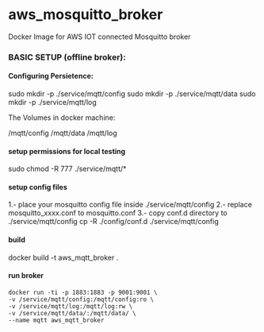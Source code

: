 # aws_mosquitto_broker
Docker Image for AWS IOT connected Mosquitto broker



### BASIC SETUP (offline broker):

#### Configuring Persietence:

sudo mkdir -p ./service/mqtt/config
sudo mkdir -p ./service/mqtt/data
sudo mkdir -p ./service/mqtt/log

The Volumes in docker machine:

/mqtt/config
/mqtt/data
/mqtt/log

#### setup permissions for local testing
sudo chmod -R 777 ./service/mqtt/*

#### setup config files
1.- place your mosquitto config file inside ./service/mqtt/config
2.- replace mosquitto_xxxx.conf to mosquitto.conf
3.- copy conf.d directory to ./service/mqtt/config
cp -R ./config/conf.d ./service/mqtt/config


#### build
docker build -t aws_mqtt_broker .

#### run broker
```
docker run -ti -p 1883:1883 -p 9001:9001 \
-v /service/mqtt/config:/mqtt/config:ro \
-v /service/mqtt/log:/mqtt/log:rw \
-v /service/mqtt/data/:/mqtt/data/ \
--name mqtt aws_mqtt_broker
```
